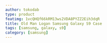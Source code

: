```yaml
---
author: tokodab
type: product
featimg: 1vcQHQf66kRM13ws2VDA8PYZZ2Eih3dqR
title: Old Man Logan Samsung Galaxy S9 Case
tags: [samsung, galaxy, s9]
category: [samsung]
---
```

